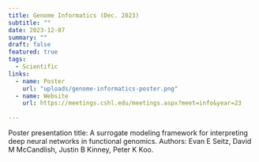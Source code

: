 ```yaml
---
title: Genome Informatics (Dec. 2023)
subtitle: ""
date: 2023-12-07
summary: ""
draft: false
featured: true
tags:
  - Scientific
links:
  - name: Poster
    url: "uploads/genome-informatics-poster.png"
  - name: Website
    url: https://meetings.cshl.edu/meetings.aspx?meet=info&year=23
    
---
```


Poster presentation title: A surrogate modeling framework for interpreting deep neural networks in functional genomics. Authors: Evan E Seitz, David M McCandlish, Justin B Kinney, Peter K Koo.
